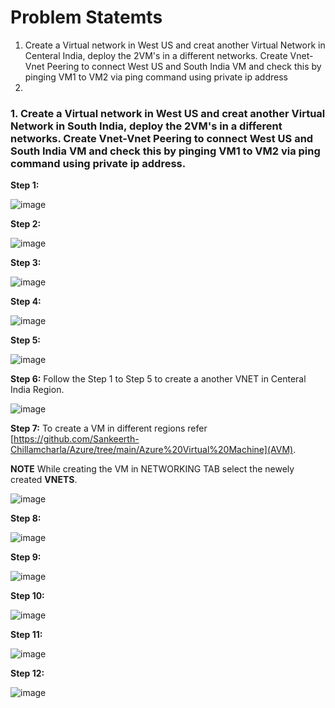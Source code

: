 


# Problem Statemts
  1. Create a Virtual network in West US and  creat another Virtual Network in Centeral India, deploy the 2VM's in a different networks. Create Vnet-Vnet Peering to connect West US and South India VM and check this by pinging VM1 to VM2 via ping command using private ip address
  2. 


### 1. Create a Virtual network in West US and  creat another Virtual Network in South India, deploy the 2VM's in a different networks. Create Vnet-Vnet Peering to connect West US and South India VM and check this by pinging VM1 to VM2 via ping command using private ip address.

  **Step 1:** 
  
  ![image](https://user-images.githubusercontent.com/46291282/126879067-c0670719-b819-418a-bcc4-2e1c23010839.png)
  
  **Step 2:** 
  
  ![image](https://user-images.githubusercontent.com/46291282/126879072-f95ba016-f8d7-4ea4-8b50-91a67a42e339.png)
  
   **Step 3:**
   
   ![image](https://user-images.githubusercontent.com/46291282/126879119-d3d98b4a-5684-463a-bf99-20aba9b1eb24.png)
   
   **Step 4:**
   
   ![image](https://user-images.githubusercontent.com/46291282/126879127-86bb4dad-b639-4cd6-8f26-c66103a339fd.png)
   
   **Step 5:**
   
   ![image](https://user-images.githubusercontent.com/46291282/126879143-6c0fdb43-0177-4b32-9f70-e807d3cd4c97.png)
   
   **Step 6:** Follow the Step 1 to Step 5 to create a another VNET in Centeral India Region.
   
   ![image](https://user-images.githubusercontent.com/46291282/126879158-e5c42725-7851-41d9-a77c-a93e7e257103.png)
   
   
   **Step 7:** To create a VM in different regions refer [https://github.com/Sankeerth-Chillamcharla/Azure/tree/main/Azure%20Virtual%20Machine](AVM). 
   
   **NOTE** While creating the VM in NETWORKING TAB select the newely created **VNETS**. 
   
   ![image](https://user-images.githubusercontent.com/46291282/126879264-594283bd-9339-4c2d-8568-381dd2c24b3d.png)
   
   **Step 8:** 
   
   ![image](https://user-images.githubusercontent.com/46291282/126879278-643c419b-7ad7-4320-97f4-70c4f770d513.png)
   
   **Step 9:**
   
   ![image](https://user-images.githubusercontent.com/46291282/126879298-722fdfd9-9395-4fc7-a8f9-7ff344c27fda.png)
   
   **Step 10:**
   
   ![image](https://user-images.githubusercontent.com/46291282/126879309-a6e9ee5f-5e16-4a02-b5ee-ee4db76f5cbe.png)
   
   **Step 11:**
   
   ![image](https://user-images.githubusercontent.com/46291282/126879328-7e44fdf1-64db-49a1-846d-f16205bd2554.png)
   
   **Step 12:**
   
   ![image](https://user-images.githubusercontent.com/46291282/126879334-e6c09a1f-bd60-4e74-9344-de37fceea9bf.png)

   
   
   

   


   
   
   
   
   

   
   
   

                  
  


   
   
   

   
   




